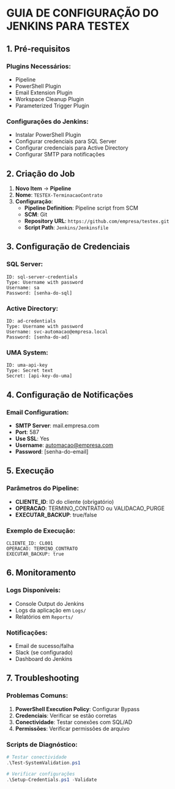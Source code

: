 # GUIA DE CONFIGURAÇÃO DO JENKINS PARA TESTEX

## 1. Pré-requisitos

### Plugins Necessários:
- Pipeline
- PowerShell Plugin
- Email Extension Plugin
- Workspace Cleanup Plugin
- Parameterized Trigger Plugin

### Configurações do Jenkins:
- Instalar PowerShell Plugin
- Configurar credenciais para SQL Server
- Configurar credenciais para Active Directory
- Configurar SMTP para notificações

## 2. Criação do Job

1. **Novo Item** → **Pipeline**
2. **Nome**: `TESTEX-TerminacaoContrato`
3. **Configuração**:
   - **Pipeline Definition**: Pipeline script from SCM
   - **SCM**: Git
   - **Repository URL**: `https://github.com/empresa/testex.git`
   - **Script Path**: `Jenkins/Jenkinsfile`

## 3. Configuração de Credenciais

### SQL Server:
```
ID: sql-server-credentials
Type: Username with password
Username: sa
Password: [senha-do-sql]
```

### Active Directory:
```
ID: ad-credentials  
Type: Username with password
Username: svc-automacao@empresa.local
Password: [senha-do-ad]
```

### UMA System:
```
ID: uma-api-key
Type: Secret text
Secret: [api-key-do-uma]
```

## 4. Configuração de Notificações

### Email Configuration:
- **SMTP Server**: mail.empresa.com
- **Port**: 587
- **Use SSL**: Yes
- **Username**: automacao@empresa.com
- **Password**: [senha-do-email]

## 5. Execução

### Parâmetros do Pipeline:
- **CLIENTE_ID**: ID do cliente (obrigatório)
- **OPERACAO**: TERMINO_CONTRATO ou VALIDACAO_PURGE
- **EXECUTAR_BACKUP**: true/false

### Exemplo de Execução:
```
CLIENTE_ID: CL001
OPERACAO: TERMINO_CONTRATO
EXECUTAR_BACKUP: true
```

## 6. Monitoramento

### Logs Disponíveis:
- Console Output do Jenkins
- Logs da aplicação em `Logs/`
- Relatórios em `Reports/`

### Notificações:
- Email de sucesso/falha
- Slack (se configurado)
- Dashboard do Jenkins

## 7. Troubleshooting

### Problemas Comuns:
1. **PowerShell Execution Policy**: Configurar Bypass
2. **Credenciais**: Verificar se estão corretas
3. **Conectividade**: Testar conexões com SQL/AD
4. **Permissões**: Verificar permissões de arquivo

### Scripts de Diagnóstico:
```powershell
# Testar conectividade
.\Test-SystemValidation.ps1

# Verificar configurações
.\Setup-Credentials.ps1 -Validate
```